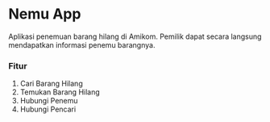 # Nemu App
Aplikasi penemuan barang hilang di Amikom. Pemilik dapat secara langsung mendapatkan informasi penemu barangnya.

### Fitur
1. Cari Barang Hilang
2. Temukan Barang Hilang
3. Hubungi Penemu
4. Hubungi Pencari
